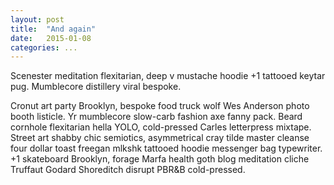 ```yaml
---
layout: post
title:  "And again"
date:   2015-01-08
categories: ...
---
```


Scenester meditation flexitarian, deep v mustache hoodie +1 tattooed keytar pug. Mumblecore distillery viral bespoke. 

Cronut art party Brooklyn, bespoke food truck wolf Wes Anderson photo booth listicle. Yr mumblecore slow-carb fashion axe fanny pack. Beard cornhole flexitarian hella YOLO, cold-pressed Carles letterpress mixtape. Street art shabby chic semiotics, asymmetrical cray tilde master cleanse four dollar toast freegan mlkshk tattooed hoodie messenger bag typewriter. +1 skateboard Brooklyn, forage Marfa health goth blog meditation cliche Truffaut Godard Shoreditch disrupt PBR&B cold-pressed.